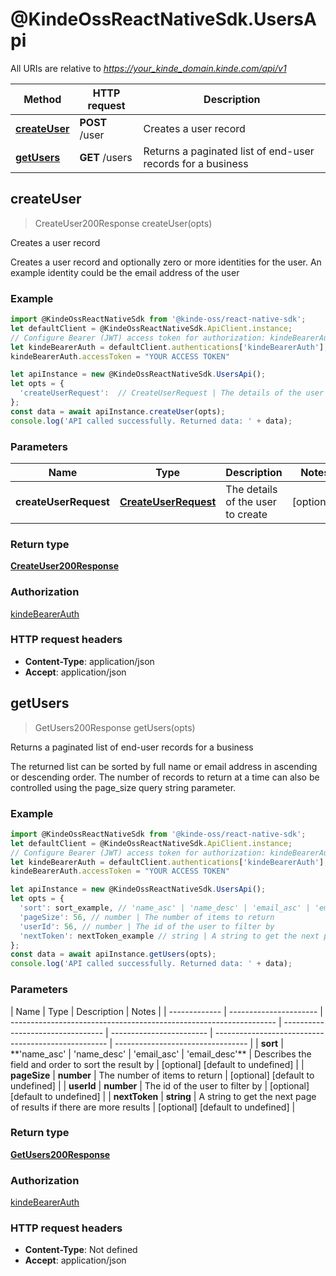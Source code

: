 # @KindeOssReactNativeSdk.UsersApi

All URIs are relative to *https://your_kinde_domain.kinde.com/api/v1*

| Method                                   | HTTP request   | Description                                                 |
| ---------------------------------------- | -------------- | ----------------------------------------------------------- |
| [**createUser**](UsersApi.md#createUser) | **POST** /user | Creates a user record                                       |
| [**getUsers**](UsersApi.md#getUsers)     | **GET** /users | Returns a paginated list of end-user records for a business |

## createUser

> CreateUser200Response createUser(opts)

Creates a user record

Creates a user record and optionally zero or more identities for the user. An example identity could be the email address of the user

### Example

```javascript
import @KindeOssReactNativeSdk from '@kinde-oss/react-native-sdk';
let defaultClient = @KindeOssReactNativeSdk.ApiClient.instance;
// Configure Bearer (JWT) access token for authorization: kindeBearerAuth
let kindeBearerAuth = defaultClient.authentications['kindeBearerAuth'];
kindeBearerAuth.accessToken = "YOUR ACCESS TOKEN"

let apiInstance = new @KindeOssReactNativeSdk.UsersApi();
let opts = {
  'createUserRequest':  // CreateUserRequest | The details of the user to create
};
const data = await apiInstance.createUser(opts);
console.log('API called successfully. Returned data: ' + data);

```

### Parameters

| Name                  | Type                                          | Description                       | Notes      |
| --------------------- | --------------------------------------------- | --------------------------------- | ---------- |
| **createUserRequest** | [**CreateUserRequest**](CreateUserRequest.md) | The details of the user to create | [optional] |

### Return type

[**CreateUser200Response**](CreateUser200Response.md)

### Authorization

[kindeBearerAuth](../README.md#kindeBearerAuth)

### HTTP request headers

-   **Content-Type**: application/json
-   **Accept**: application/json

## getUsers

> GetUsers200Response getUsers(opts)

Returns a paginated list of end-user records for a business

The returned list can be sorted by full name or email address in ascending or descending order. The number of records to return at a time can also be controlled using the page_size query string parameter.

### Example

```javascript
import @KindeOssReactNativeSdk from '@kinde-oss/react-native-sdk';
let defaultClient = @KindeOssReactNativeSdk.ApiClient.instance;
// Configure Bearer (JWT) access token for authorization: kindeBearerAuth
let kindeBearerAuth = defaultClient.authentications['kindeBearerAuth'];
kindeBearerAuth.accessToken = "YOUR ACCESS TOKEN"

let apiInstance = new @KindeOssReactNativeSdk.UsersApi();
let opts = {
  'sort': sort_example, // 'name_asc' | 'name_desc' | 'email_asc' | 'email_desc' | Describes the field and order to sort the result by
  'pageSize': 56, // number | The number of items to return
  'userId': 56, // number | The id of the user to filter by
  'nextToken': nextToken_example // string | A string to get the next page of results if there are more results
};
const data = await apiInstance.getUsers(opts);
console.log('API called successfully. Returned data: ' + data);

```

### Parameters

| Name          | Type                   | Description                                                        | Notes                             |
| ------------- | ---------------------- | ------------------------------------------------------------------ | --------------------------------- | ------------------------ | --------------------------------------------------- | --------------------------------- |
| **sort**      | \*\*&#39;name_asc&#39; | &#39;name_desc&#39;                                                | &#39;email_asc&#39;               | &#39;email_desc&#39;\*\* | Describes the field and order to sort the result by | [optional] [default to undefined] |
| **pageSize**  | **number**             | The number of items to return                                      | [optional] [default to undefined] |
| **userId**    | **number**             | The id of the user to filter by                                    | [optional] [default to undefined] |
| **nextToken** | **string**             | A string to get the next page of results if there are more results | [optional] [default to undefined] |

### Return type

[**GetUsers200Response**](GetUsers200Response.md)

### Authorization

[kindeBearerAuth](../README.md#kindeBearerAuth)

### HTTP request headers

-   **Content-Type**: Not defined
-   **Accept**: application/json
